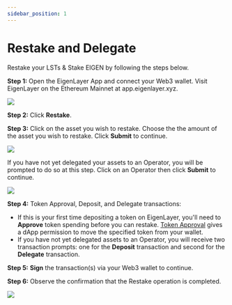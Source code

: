```yaml
---
sidebar_position: 1
---
```



# Restake and Delegate

Restake your LSTs & Stake EIGEN by following the steps below.

**Step 1:** Open the EigenLayer App and connect your Web3 wallet. Visit EigenLayer on the Ethereum Mainnet at app.eigenlayer.xyz.


![](/img/restake-guides/lst-restake-1.png)

**Step 2:** Click **Restake**.

**Step 3:** Click on the asset you wish to restake. Choose the the amount of the asset you wish to restake. Click **Submit** to continue.

![](/img/restake-guides/lst-restake-2.png)


If you have not yet delegated your assets to an Operator, you will be prompted to do so at this step. Click on an Operator then click **Submit** to continue.

![](/img/restake-guides/lst-restake-2.1.png)



**Step 4:** Token Approval, Deposit, and Delegate transactions:
- If this is your first time depositing a token on EigenLayer, you'll need to **Approve** token spending before you can restake. [Token Approval](https://support.metamask.io/transactions-and-gas/transactions/what-is-a-token-approval) gives a dApp permission to move the specified token from your wallet.
- If you have not yet delegated assets to an Operator, you will receive two transaction prompts: one for the **Deposit** transaction and second for the **Delegate** transaction.

**Step 5:** **Sign** the transaction(s) via your Web3 wallet to continue.


**Step 6:** Observe the confirmation that the Restake operation is completed.

![](/img/restake-guides/lst-restake-3.png)

